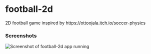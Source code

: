 # football-2d

2D football game inspired by https://ottoojala.itch.io/soccer-physics

### Screenshots

![Screenshot of football-2d app running](images/football-2d-01.png)
